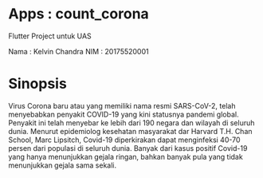 # Apps : count_corona

Flutter Project untuk UAS

Nama : Kelvin Chandra
NIM  : 20175520001

# Sinopsis

Virus Corona baru atau yang memiliki nama resmi SARS-CoV-2, telah menyebabkan penyakit COVID-19 yang kini statusnya pandemi global. Penyakit ini telah menyebar ke lebih dari 190 negara dan wilayah di seluruh dunia. Menurut epidemiolog kesehatan masyarakat dar Harvard T.H. Chan School, Marc Lipsitch, Covid-19 diperkirakan dapat menginfeksi 40-70 persen dari populasi di seluruh dunia. Banyak dari kasus positif Covid-19 yang hanya menunjukkan gejala ringan, bahkan banyak pula yang tidak menunjukkan gejala sama sekali.
